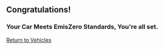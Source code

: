 ## Congratulations!
### Your Car Meets EmisZero Standards, You're all set.

[Return to Vehicles](https://projectemiszero.github.io/Home-Page/)
